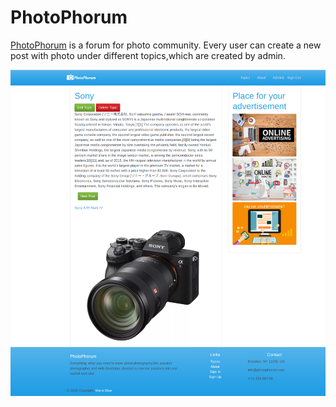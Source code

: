# PhotoPhorum

[PhotoPhorum](https://fast-sands-64373.herokuapp.com/) is a forum for photo community. Every user can create a new post with photo under different topics,which are created by admin.

![](images/screenshoot.png)
 
